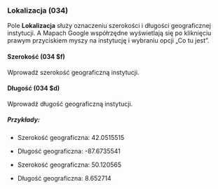 ### Lokalizacja (034)

Pole **Lokalizacja** służy oznaczeniu szerokości i długości geograficznej instytucji. A Mapach Google współrzędne wyświetlają się po kliknięciu prawym przyciskiem myszy na instytucję i wybraniu opcji „Co tu jest”.

#### Szerokość (034 $f)

Wprowadź szerokość geograficzną instytucji.

#### Długość (034 $d)

Wprowadź długość geograficzną instytucji.

##### Przykłady:

- Szerokość geograficzna: 42.0515515
- Długość geograficzna: -87.6735541

- Szerokość geograficzna: 50.120565
- Długość geograficzna: 8.652714
